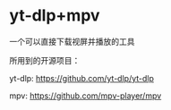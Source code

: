 # yt-dlp+mpv
一个可以直接下载视屏并播放的工具

所用到的开源项目：

yt-dlp: https://github.com/yt-dlp/yt-dlp

mpv: https://github.com/mpv-player/mpv
